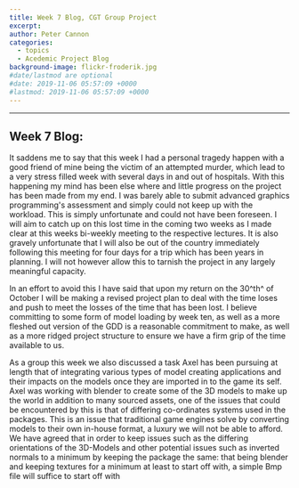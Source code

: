 ```yaml
---
title: Week 7 Blog, CGT Group Project
excerpt: 
author: Peter Cannon
categories:
  - topics
  - Acedemic Project Blog
background-image: flickr-froderik.jpg
#date/lastmod are optional
#date: 2019-11-06 05:57:09 +0000
#lastmod: 2019-11-06 05:57:09 +0000
---
```


<hr />

## Week 7 Blog:

It saddens me to say that this week I had a personal tragedy happen with a good friend of mine being the victim of an attempted murder, which lead to a very stress filled week with several days in and out of hospitals. With this happening my mind has been else where and little progress on the project has been made from my end. I was barely able to submit advanced graphics programming's assessment and simply could not keep up with the workload. This is simply unfortunate and could not have been foreseen. I will aim to catch up on this lost time in the coming two weeks as I made clear at this weeks bi-weekly meeting to the respective lectures. It is also gravely unfortunate that I will also be out of the country immediately following this meeting for four days for a trip which has been years in planning. I will not however allow this to tarnish the project in any largely meaningful capacity.

In an effort to avoid this I have said that upon my return on the 30^th^ of October I will be making a revised project plan to deal with the time loses and push to meet the losses of the time that has been lost. I believe committing to some form of model loading by week ten, as well as a more fleshed out version of the GDD is a reasonable commitment to make, as well as a more ridged project structure to ensure we have a firm grip of the time available to us.

As a group this week we also discussed a task Axel has been pursuing at length that of integrating various types of model creating applications and their impacts on the models once they are imported in to the game its self. Axel was working with blender to create some of the 3D models to make up the world in addition to many sourced assets, one of the issues that could be encountered by this is that of differing co-ordinates systems used in the packages. This is an issue that traditional game engines solve by converting models to their own in-house format, a luxury we will not be able to afford. We have agreed that in order to keep issues such as the differing orientations of the 3D-Models and other potential issues such as inverted normals to a minimum by keeping the package the same: that being blender and keeping textures for a minimum at least to start off with, a simple Bmp file will suffice to start off with
